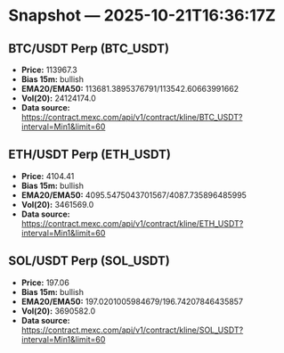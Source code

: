 # Snapshot — 2025-10-21T16:36:17Z

## BTC/USDT Perp (BTC_USDT)
- **Price:** 113967.3
- **Bias 15m:** bullish
- **EMA20/EMA50:** 113681.3895376791/113542.60663991662
- **Vol(20):** 24124174.0
- **Data source:** https://contract.mexc.com/api/v1/contract/kline/BTC_USDT?interval=Min1&limit=60

## ETH/USDT Perp (ETH_USDT)
- **Price:** 4104.41
- **Bias 15m:** bullish
- **EMA20/EMA50:** 4095.5475043701567/4087.735896485995
- **Vol(20):** 3461569.0
- **Data source:** https://contract.mexc.com/api/v1/contract/kline/ETH_USDT?interval=Min1&limit=60

## SOL/USDT Perp (SOL_USDT)
- **Price:** 197.06
- **Bias 15m:** bullish
- **EMA20/EMA50:** 197.0201005984679/196.74207846435857
- **Vol(20):** 3690582.0
- **Data source:** https://contract.mexc.com/api/v1/contract/kline/SOL_USDT?interval=Min1&limit=60
